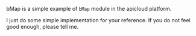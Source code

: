 bMap is a simple example of `bMap` module in the apicloud platform.

I just do some simple implementation for your reference. If you do not feel good enough, please tell me.
 
